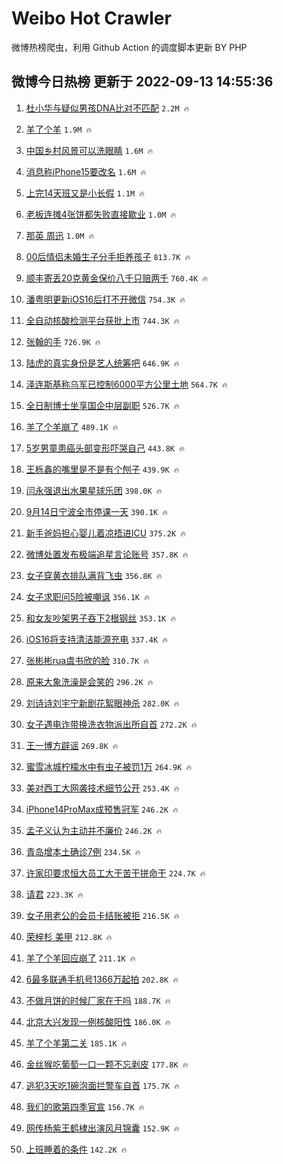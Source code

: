 # Weibo Hot Crawler 



微博热榜爬虫，利用 Github Action 的调度脚本更新 BY PHP 


## 微博今日热榜 更新于 2022-09-13 14:55:36 
1. [杜小华与疑似男孩DNA比对不匹配](https://s.weibo.com/weibo?q=%23%E6%9D%9C%E5%B0%8F%E5%8D%8E%E4%B8%8E%E7%96%91%E4%BC%BC%E7%94%B7%E5%AD%A9DNA%E6%AF%94%E5%AF%B9%E4%B8%8D%E5%8C%B9%E9%85%8D%23&t=31&band_rank=1&Refer=top) `2.2M 🔥` 

1. [羊了个羊](https://s.weibo.com/weibo?q=%23%E7%BE%8A%E4%BA%86%E4%B8%AA%E7%BE%8A%23&t=31&band_rank=2&Refer=top) `1.9M 🔥` 

1. [中国乡村风景可以洗眼睛](https://s.weibo.com/weibo?q=%23%E4%B8%AD%E5%9B%BD%E4%B9%A1%E6%9D%91%E9%A3%8E%E6%99%AF%E5%8F%AF%E4%BB%A5%E6%B4%97%E7%9C%BC%E7%9D%9B%23&t=31&band_rank=3&Refer=top) `1.6M 🔥` 

1. [消息称iPhone15要改名](https://s.weibo.com/weibo?q=%23%E6%B6%88%E6%81%AF%E7%A7%B0iPhone15%E8%A6%81%E6%94%B9%E5%90%8D%23&t=31&band_rank=4&Refer=top) `1.6M 🔥` 

1. [上完14天班又是小长假](https://s.weibo.com/weibo?q=%23%E4%B8%8A%E5%AE%8C14%E5%A4%A9%E7%8F%AD%E5%8F%88%E6%98%AF%E5%B0%8F%E9%95%BF%E5%81%87%23&t=31&band_rank=5&Refer=top) `1.1M 🔥` 

1. [老板连摊4张饼都失败直接歇业](https://s.weibo.com/weibo?q=%23%E8%80%81%E6%9D%BF%E8%BF%9E%E6%91%8A4%E5%BC%A0%E9%A5%BC%E9%83%BD%E5%A4%B1%E8%B4%A5%E7%9B%B4%E6%8E%A5%E6%AD%87%E4%B8%9A%23&t=31&band_rank=6&Refer=top) `1.0M 🔥` 

1. [那英 周迅](https://s.weibo.com/weibo?q=%23%E9%82%A3%E8%8B%B1%20%E5%91%A8%E8%BF%85%23&t=31&band_rank=7&Refer=top) `1.0M 🔥` 

1. [00后情侣未婚生子分手拒养孩子](https://s.weibo.com/weibo?q=%2300%E5%90%8E%E6%83%85%E4%BE%A3%E6%9C%AA%E5%A9%9A%E7%94%9F%E5%AD%90%E5%88%86%E6%89%8B%E6%8B%92%E5%85%BB%E5%AD%A9%E5%AD%90%23&t=31&band_rank=8&Refer=top) `813.7K 🔥` 

1. [顺丰寄丢20克黄金保价八千只赔两千](https://s.weibo.com/weibo?q=%23%E9%A1%BA%E4%B8%B0%E5%AF%84%E4%B8%A220%E5%85%8B%E9%BB%84%E9%87%91%E4%BF%9D%E4%BB%B7%E5%85%AB%E5%8D%83%E5%8F%AA%E8%B5%94%E4%B8%A4%E5%8D%83%23&t=31&band_rank=9&Refer=top) `760.4K 🔥` 

1. [潘粤明更新iOS16后打不开微信](https://s.weibo.com/weibo?q=%23%E6%BD%98%E7%B2%A4%E6%98%8E%E6%9B%B4%E6%96%B0iOS16%E5%90%8E%E6%89%93%E4%B8%8D%E5%BC%80%E5%BE%AE%E4%BF%A1%23&t=31&band_rank=10&Refer=top) `754.3K 🔥` 

1. [全自动核酸检测平台获批上市](https://s.weibo.com/weibo?q=%23%E5%85%A8%E8%87%AA%E5%8A%A8%E6%A0%B8%E9%85%B8%E6%A3%80%E6%B5%8B%E5%B9%B3%E5%8F%B0%E8%8E%B7%E6%89%B9%E4%B8%8A%E5%B8%82%23&t=31&band_rank=11&Refer=top) `744.3K 🔥` 

1. [张翰的手](https://s.weibo.com/weibo?q=%23%E5%BC%A0%E7%BF%B0%E7%9A%84%E6%89%8B%23&t=31&band_rank=12&Refer=top) `726.9K 🔥` 

1. [陆虎的真实身份是艺人统筹吧](https://s.weibo.com/weibo?q=%23%E9%99%86%E8%99%8E%E7%9A%84%E7%9C%9F%E5%AE%9E%E8%BA%AB%E4%BB%BD%E6%98%AF%E8%89%BA%E4%BA%BA%E7%BB%9F%E7%AD%B9%E5%90%A7%23&t=31&band_rank=13&Refer=top) `646.9K 🔥` 

1. [泽连斯基称乌军已控制6000平方公里土地](https://s.weibo.com/weibo?q=%23%E6%B3%BD%E8%BF%9E%E6%96%AF%E5%9F%BA%E7%A7%B0%E4%B9%8C%E5%86%9B%E5%B7%B2%E6%8E%A7%E5%88%B66000%E5%B9%B3%E6%96%B9%E5%85%AC%E9%87%8C%E5%9C%9F%E5%9C%B0%23&t=31&band_rank=14&Refer=top) `564.7K 🔥` 

1. [全日制博士坐享国企中层副职](https://s.weibo.com/weibo?q=%23%E5%85%A8%E6%97%A5%E5%88%B6%E5%8D%9A%E5%A3%AB%E5%9D%90%E4%BA%AB%E5%9B%BD%E4%BC%81%E4%B8%AD%E5%B1%82%E5%89%AF%E8%81%8C%23&t=31&band_rank=15&Refer=top) `526.7K 🔥` 

1. [羊了个羊崩了](https://s.weibo.com/weibo?q=%23%E7%BE%8A%E4%BA%86%E4%B8%AA%E7%BE%8A%E5%B4%A9%E4%BA%86%23&t=31&band_rank=16&Refer=top) `489.1K 🔥` 

1. [5岁男童患癌头部变形吓哭自己](https://s.weibo.com/weibo?q=5%E5%B2%81%E7%94%B7%E7%AB%A5%E6%82%A3%E7%99%8C%E5%A4%B4%E9%83%A8%E5%8F%98%E5%BD%A2%E5%90%93%E5%93%AD%E8%87%AA%E5%B7%B1&t=31&band_rank=17&Refer=top) `443.8K 🔥` 

1. [王栎鑫的嘴里是不是有个刨子](https://s.weibo.com/weibo?q=%23%E7%8E%8B%E6%A0%8E%E9%91%AB%E7%9A%84%E5%98%B4%E9%87%8C%E6%98%AF%E4%B8%8D%E6%98%AF%E6%9C%89%E4%B8%AA%E5%88%A8%E5%AD%90%23&t=31&band_rank=18&Refer=top) `439.9K 🔥` 

1. [闫永强退出水果星球乐团](https://s.weibo.com/weibo?q=%23%E9%97%AB%E6%B0%B8%E5%BC%BA%E9%80%80%E5%87%BA%E6%B0%B4%E6%9E%9C%E6%98%9F%E7%90%83%E4%B9%90%E5%9B%A2%23&t=31&band_rank=19&Refer=top) `398.0K 🔥` 

1. [9月14日宁波全市停课一天](https://s.weibo.com/weibo?q=%239%E6%9C%8814%E6%97%A5%E5%AE%81%E6%B3%A2%E5%85%A8%E5%B8%82%E5%81%9C%E8%AF%BE%E4%B8%80%E5%A4%A9%23&t=31&band_rank=20&Refer=top) `390.1K 🔥` 

1. [新手爸妈担心婴儿着凉捂进ICU](https://s.weibo.com/weibo?q=%23%E6%96%B0%E6%89%8B%E7%88%B8%E5%A6%88%E6%8B%85%E5%BF%83%E5%A9%B4%E5%84%BF%E7%9D%80%E5%87%89%E6%8D%82%E8%BF%9BICU%23&t=31&band_rank=21&Refer=top) `375.2K 🔥` 

1. [微博处置发布极端追星言论账号](https://s.weibo.com/weibo?q=%23%E5%BE%AE%E5%8D%9A%E5%A4%84%E7%BD%AE%E5%8F%91%E5%B8%83%E6%9E%81%E7%AB%AF%E8%BF%BD%E6%98%9F%E8%A8%80%E8%AE%BA%E8%B4%A6%E5%8F%B7%23&t=31&band_rank=22&Refer=top) `357.8K 🔥` 

1. [女子穿黄衣排队满背飞虫](https://s.weibo.com/weibo?q=%23%E5%A5%B3%E5%AD%90%E7%A9%BF%E9%BB%84%E8%A1%A3%E6%8E%92%E9%98%9F%E6%BB%A1%E8%83%8C%E9%A3%9E%E8%99%AB%23&t=31&band_rank=23&Refer=top) `356.8K 🔥` 

1. [女子求职问5险被嘲讽](https://s.weibo.com/weibo?q=%23%E5%A5%B3%E5%AD%90%E6%B1%82%E8%81%8C%E9%97%AE5%E9%99%A9%E8%A2%AB%E5%98%B2%E8%AE%BD%23&t=31&band_rank=24&Refer=top) `356.1K 🔥` 

1. [和女友吵架男子吞下2根钢丝](https://s.weibo.com/weibo?q=%23%E5%92%8C%E5%A5%B3%E5%8F%8B%E5%90%B5%E6%9E%B6%E7%94%B7%E5%AD%90%E5%90%9E%E4%B8%8B2%E6%A0%B9%E9%92%A2%E4%B8%9D%23&t=31&band_rank=25&Refer=top) `353.1K 🔥` 

1. [iOS16将支持清洁能源充电](https://s.weibo.com/weibo?q=%23iOS16%E5%B0%86%E6%94%AF%E6%8C%81%E6%B8%85%E6%B4%81%E8%83%BD%E6%BA%90%E5%85%85%E7%94%B5%23&t=31&band_rank=26&Refer=top) `337.4K 🔥` 

1. [张彬彬rua虞书欣的脸](https://s.weibo.com/weibo?q=%23%E5%BC%A0%E5%BD%AC%E5%BD%ACrua%E8%99%9E%E4%B9%A6%E6%AC%A3%E7%9A%84%E8%84%B8%23&t=31&band_rank=27&Refer=top) `310.7K 🔥` 

1. [原来大象洗澡是会笑的](https://s.weibo.com/weibo?q=%23%E5%8E%9F%E6%9D%A5%E5%A4%A7%E8%B1%A1%E6%B4%97%E6%BE%A1%E6%98%AF%E4%BC%9A%E7%AC%91%E7%9A%84%23&t=31&band_rank=28&Refer=top) `296.2K 🔥` 

1. [刘诗诗刘宇宁新剧花絮眼神杀](https://s.weibo.com/weibo?q=%23%E5%88%98%E8%AF%97%E8%AF%97%E5%88%98%E5%AE%87%E5%AE%81%E6%96%B0%E5%89%A7%E8%8A%B1%E7%B5%AE%E7%9C%BC%E7%A5%9E%E6%9D%80%23&t=31&band_rank=29&Refer=top) `282.0K 🔥` 

1. [女子遇电诈带换洗衣物派出所自首](https://s.weibo.com/weibo?q=%23%E5%A5%B3%E5%AD%90%E9%81%87%E7%94%B5%E8%AF%88%E5%B8%A6%E6%8D%A2%E6%B4%97%E8%A1%A3%E7%89%A9%E6%B4%BE%E5%87%BA%E6%89%80%E8%87%AA%E9%A6%96%23&t=31&band_rank=30&Refer=top) `272.2K 🔥` 

1. [王一博方辟谣](https://s.weibo.com/weibo?q=%23%E7%8E%8B%E4%B8%80%E5%8D%9A%E6%96%B9%E8%BE%9F%E8%B0%A3%23&t=31&band_rank=31&Refer=top) `269.8K 🔥` 

1. [蜜雪冰城柠檬水中有虫子被罚1万](https://s.weibo.com/weibo?q=%23%E8%9C%9C%E9%9B%AA%E5%86%B0%E5%9F%8E%E6%9F%A0%E6%AA%AC%E6%B0%B4%E4%B8%AD%E6%9C%89%E8%99%AB%E5%AD%90%E8%A2%AB%E7%BD%9A1%E4%B8%87%23&t=31&band_rank=32&Refer=top) `264.9K 🔥` 

1. [美对西工大网袭技术细节公开](https://s.weibo.com/weibo?q=%23%E7%BE%8E%E5%AF%B9%E8%A5%BF%E5%B7%A5%E5%A4%A7%E7%BD%91%E8%A2%AD%E6%8A%80%E6%9C%AF%E7%BB%86%E8%8A%82%E5%85%AC%E5%BC%80%23&t=31&band_rank=33&Refer=top) `253.4K 🔥` 

1. [iPhone14ProMax成预售冠军](https://s.weibo.com/weibo?q=%23iPhone14ProMax%E6%88%90%E9%A2%84%E5%94%AE%E5%86%A0%E5%86%9B%23&t=31&band_rank=34&Refer=top) `246.2K 🔥` 

1. [孟子义认为主动并不廉价](https://s.weibo.com/weibo?q=%23%E5%AD%9F%E5%AD%90%E4%B9%89%E8%AE%A4%E4%B8%BA%E4%B8%BB%E5%8A%A8%E5%B9%B6%E4%B8%8D%E5%BB%89%E4%BB%B7%23&t=31&band_rank=35&Refer=top) `246.2K 🔥` 

1. [青岛增本土确诊7例](https://s.weibo.com/weibo?q=%23%E9%9D%92%E5%B2%9B%E5%A2%9E%E6%9C%AC%E5%9C%9F%E7%A1%AE%E8%AF%8A7%E4%BE%8B%23&t=31&band_rank=36&Refer=top) `234.5K 🔥` 

1. [许家印要求恒大员工大干苦干拼命干](https://s.weibo.com/weibo?q=%23%E8%AE%B8%E5%AE%B6%E5%8D%B0%E8%A6%81%E6%B1%82%E6%81%92%E5%A4%A7%E5%91%98%E5%B7%A5%E5%A4%A7%E5%B9%B2%E8%8B%A6%E5%B9%B2%E6%8B%BC%E5%91%BD%E5%B9%B2%23&t=31&band_rank=37&Refer=top) `224.7K 🔥` 

1. [请君](https://s.weibo.com/weibo?q=%23%E8%AF%B7%E5%90%9B%23&t=31&band_rank=38&Refer=top) `223.3K 🔥` 

1. [女子用老公的会员卡结账被拒](https://s.weibo.com/weibo?q=%23%E5%A5%B3%E5%AD%90%E7%94%A8%E8%80%81%E5%85%AC%E7%9A%84%E4%BC%9A%E5%91%98%E5%8D%A1%E7%BB%93%E8%B4%A6%E8%A2%AB%E6%8B%92%23&t=31&band_rank=39&Refer=top) `216.5K 🔥` 

1. [荣梓杉 美甲](https://s.weibo.com/weibo?q=%23%E8%8D%A3%E6%A2%93%E6%9D%89%20%E7%BE%8E%E7%94%B2%23&t=31&band_rank=40&Refer=top) `212.8K 🔥` 

1. [羊了个羊回应崩了](https://s.weibo.com/weibo?q=%23%E7%BE%8A%E4%BA%86%E4%B8%AA%E7%BE%8A%E5%9B%9E%E5%BA%94%E5%B4%A9%E4%BA%86%23&t=31&band_rank=41&Refer=top) `211.1K 🔥` 

1. [6最多联通手机号1366万起拍](https://s.weibo.com/weibo?q=%236%E6%9C%80%E5%A4%9A%E8%81%94%E9%80%9A%E6%89%8B%E6%9C%BA%E5%8F%B71366%E4%B8%87%E8%B5%B7%E6%8B%8D%23&t=31&band_rank=42&Refer=top) `202.8K 🔥` 

1. [不做月饼的时候厂家在干吗](https://s.weibo.com/weibo?q=%23%E4%B8%8D%E5%81%9A%E6%9C%88%E9%A5%BC%E7%9A%84%E6%97%B6%E5%80%99%E5%8E%82%E5%AE%B6%E5%9C%A8%E5%B9%B2%E5%90%97%23&t=31&band_rank=43&Refer=top) `188.7K 🔥` 

1. [北京大兴发现一例核酸阳性](https://s.weibo.com/weibo?q=%23%E5%8C%97%E4%BA%AC%E5%A4%A7%E5%85%B4%E5%8F%91%E7%8E%B0%E4%B8%80%E4%BE%8B%E6%A0%B8%E9%85%B8%E9%98%B3%E6%80%A7%23&t=31&band_rank=44&Refer=top) `186.0K 🔥` 

1. [羊了个羊第二关](https://s.weibo.com/weibo?q=%23%E7%BE%8A%E4%BA%86%E4%B8%AA%E7%BE%8A%E7%AC%AC%E4%BA%8C%E5%85%B3%23&t=31&band_rank=45&Refer=top) `185.1K 🔥` 

1. [金丝猴吃葡萄一口一颗不忘剥皮](https://s.weibo.com/weibo?q=%23%E9%87%91%E4%B8%9D%E7%8C%B4%E5%90%83%E8%91%A1%E8%90%84%E4%B8%80%E5%8F%A3%E4%B8%80%E9%A2%97%E4%B8%8D%E5%BF%98%E5%89%A5%E7%9A%AE%23&t=31&band_rank=46&Refer=top) `177.8K 🔥` 

1. [逃犯3天吃1碗泡面拦警车自首](https://s.weibo.com/weibo?q=%23%E9%80%83%E7%8A%AF3%E5%A4%A9%E5%90%831%E7%A2%97%E6%B3%A1%E9%9D%A2%E6%8B%A6%E8%AD%A6%E8%BD%A6%E8%87%AA%E9%A6%96%23&t=31&band_rank=47&Refer=top) `175.7K 🔥` 

1. [我们的歌第四季官宣](https://s.weibo.com/weibo?q=%23%E6%88%91%E4%BB%AC%E7%9A%84%E6%AD%8C%E7%AC%AC%E5%9B%9B%E5%AD%A3%E5%AE%98%E5%AE%A3%23&t=31&band_rank=48&Refer=top) `156.7K 🔥` 

1. [网传杨紫王鹤棣出演风月锦囊](https://s.weibo.com/weibo?q=%23%E7%BD%91%E4%BC%A0%E6%9D%A8%E7%B4%AB%E7%8E%8B%E9%B9%A4%E6%A3%A3%E5%87%BA%E6%BC%94%E9%A3%8E%E6%9C%88%E9%94%A6%E5%9B%8A%23&t=31&band_rank=49&Refer=top) `152.9K 🔥` 

1. [上班睡着的条件](https://s.weibo.com/weibo?q=%23%E4%B8%8A%E7%8F%AD%E7%9D%A1%E7%9D%80%E7%9A%84%E6%9D%A1%E4%BB%B6%23&t=31&band_rank=50&Refer=top) `142.2K 🔥` 

